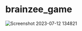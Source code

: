 # brainzee_game
![Screenshot 2023-07-12 134821](https://github.com/anishjangid/brainzee_game/assets/78318783/fb4aaea0-c922-43d9-b400-9a71fc03f2f6)
